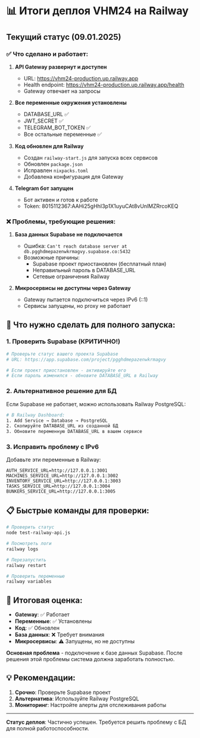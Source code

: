 # 📊 Итоги деплоя VHM24 на Railway

## Текущий статус (09.01.2025)

### ✅ Что сделано и работает:

1. **API Gateway развернут и доступен**
   - URL: https://vhm24-production.up.railway.app
   - Health endpoint: https://vhm24-production.up.railway.app/health
   - Gateway отвечает на запросы

2. **Все переменные окружения установлены**
   - DATABASE_URL ✅
   - JWT_SECRET ✅
   - TELEGRAM_BOT_TOKEN ✅
   - Все остальные переменные ✅

3. **Код обновлен для Railway**
   - Создан `railway-start.js` для запуска всех сервисов
   - Обновлен `package.json` 
   - Исправлен `nixpacks.toml`
   - Добавлена конфигурация для Gateway

4. **Telegram бот запущен**
   - Бот активен и готов к работе
   - Token: 8015112367:AAHi25gHhI3p1X1uyuCAt8vUnlMZRrcoKEQ

### ❌ Проблемы, требующие решения:

1. **База данных Supabase не подключается**
   - Ошибка: `Can't reach database server at db.pgghdmepazenwkrmagvy.supabase.co:5432`
   - Возможные причины:
     - Supabase проект приостановлен (бесплатный план)
     - Неправильный пароль в DATABASE_URL
     - Сетевые ограничения Railway

2. **Микросервисы не доступны через Gateway**
   - Gateway пытается подключиться через IPv6 (::1)
   - Сервисы запущены, но proxy не работает

## 🔧 Что нужно сделать для полного запуска:

### 1. Проверить Supabase (КРИТИЧНО!)

```bash
# Проверьте статус вашего проекта Supabase
# URL: https://app.supabase.com/project/pgghdmepazenwkrmagvy

# Если проект приостановлен - активируйте его
# Если пароль изменился - обновите DATABASE_URL в Railway
```

### 2. Альтернативное решение для БД

Если Supabase не работает, можно использовать Railway PostgreSQL:

```bash
# В Railway Dashboard:
1. Add Service → Database → PostgreSQL
2. Скопируйте DATABASE_URL из созданной БД
3. Обновите переменную DATABASE_URL в вашем сервисе
```

### 3. Исправить проблему с IPv6

Добавьте эти переменные в Railway:

```env
AUTH_SERVICE_URL=http://127.0.0.1:3001
MACHINES_SERVICE_URL=http://127.0.0.1:3002
INVENTORY_SERVICE_URL=http://127.0.0.1:3003
TASKS_SERVICE_URL=http://127.0.0.1:3004
BUNKERS_SERVICE_URL=http://127.0.0.1:3005
```

## 📋 Быстрые команды для проверки:

```bash
# Проверить статус
node test-railway-api.js

# Посмотреть логи
railway logs

# Перезапустить
railway restart

# Проверить переменные
railway variables
```

## 🎯 Итоговая оценка:

- **Gateway**: ✅ Работает
- **Переменные**: ✅ Установлены
- **Код**: ✅ Обновлен
- **База данных**: ❌ Требует внимания
- **Микросервисы**: ⚠️ Запущены, но не доступны

**Основная проблема** - подключение к базе данных Supabase. После решения этой проблемы система должна заработать полностью.

## 💡 Рекомендации:

1. **Срочно**: Проверьте Supabase проект
2. **Альтернатива**: Используйте Railway PostgreSQL
3. **Мониторинг**: Настройте алерты для отслеживания работы

---

**Статус деплоя**: Частично успешен. Требуется решить проблему с БД для полной работоспособности.
